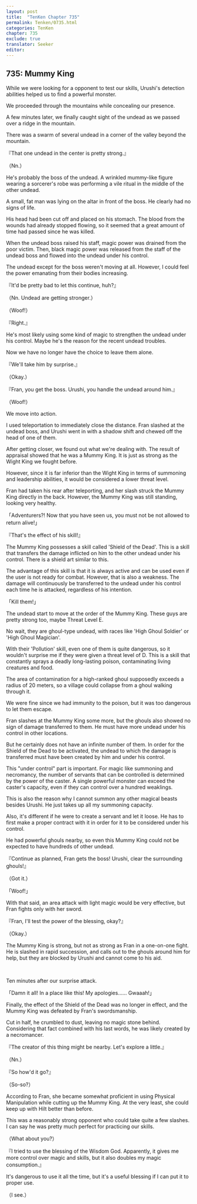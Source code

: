 ```yaml
---
layout: post
title:  "TenKen Chapter 735"
permalink: Tenken/0735.html
categories: TenKen
chapter: 735
exclude: true
translator: Seeker
editor: 
---
```

<h2 id="ch735">735: Mummy King</h2>

While we were looking for a opponent to test our skills, Urushi's detection abilities helped us to find a powerful monster.

We proceeded through the mountains while concealing our presence.

A few minutes later, we finally caught sight of the undead as we passed over a ridge in the mountain.

There was a swarm of several undead in a corner of the valley beyond the mountain.

『That one undead in the center is pretty strong.』

（Nn.）

He's probably the boss of the undead. A wrinkled mummy-like figure wearing a sorcerer's robe was performing a vile ritual in the middle of the other undead.

A small, fat man was lying on the altar in front of the boss. He clearly had no signs of life.

His head had been cut off and placed on his stomach. The blood from the wounds had already stopped flowing, so it seemed that a great amount of time had passed since he was killed.

When the undead boss raised his staff, magic power was drained from the poor victim. Then, black magic power was released from the staff of the undead boss and flowed into the undead under his control.

The undead except for the boss weren't moving at all. However, I could feel the power emanating from their bodies increasing.

『It'd be pretty bad to let this continue, huh?』

（Nn. Undead are getting stronger.）

（Woof!）

『Right.』

He's most likely using some kind of magic to strengthen the undead under his control. Maybe he's the reason for the recent undead troubles.

Now we have no longer have the choice to leave them alone.

『We'll take him by surprise.』

（Okay.）

『Fran, you get the boss. Urushi, you handle the undead around him.』

（Woof!）

We move into action.

I used teleportation to immediately close the distance. Fran slashed at the undead boss, and Urushi went in with a shadow shift and chewed off the head of one of them.

After getting closer, we found out what we're dealing with. The result of appraisal showed that he was a Mummy King. It is just as strong as the Wight King we fought before.

However, since it is far inferior than the Wight King in terms of summoning and leadership abilities, it would be considered a lower threat level.

Fran had taken his rear after teleporting, and her slash struck the Mummy King directly in the back. However, the Mummy King was still standing, looking very healthy.

「Adventurers?! Now that you have seen us, you must not be not allowed to return alive!」

『That's the effect of his skill!』

The Mummy King possesses a skill called 'Shield of the Dead'. This is a skill that transfers the damage inflicted on him to the other undead under his control. There is a shield art similar to this.

The advantage of this skill is that it is always active and can be used even if the user is not ready for combat. However, that is also a weakness. The damage will continuously be transferred to the undead under his control each time he is attacked, regardless of his intention.

「Kill them!」

The undead start to move at the order of the Mummy King. These guys are pretty strong too, maybe Threat Level E.

No wait, they are ghoul-type undead, with races like 'High Ghoul Soldier' or 'High Ghoul Magician'.

With their 'Pollution' skill, even one of them is quite dangerous, so it wouldn't surprise me if they were given a threat level of D. This is a skill that constantly sprays a deadly long-lasting poison, contaminating living creatures and food.

The area of contamination for a high-ranked ghoul supposedly exceeds a radius of 20 meters, so a village could collapse from a ghoul walking through it.

We were fine since we had immunity to the poison, but it was too dangerous to let them escape.

Fran slashes at the Mummy King some more, but the ghouls also showed no sign of damage transferred to them. He must have more undead under his control in other locations.

But he certainly does not have an infinite number of them. In order for the Shield of the Dead to be activated, the undead to which the damage is transferred must have been created by him and under his control.

This "under control" part is important. For magic like summoning and necromancy, the number of servants that can be controlled is determined by the power of the caster. A single powerful monster can exceed the caster's capacity, even if they can control over a hundred weaklings.

This is also the reason why I cannot summon any other magical beasts besides Urushi. He just takes up all my summoning capacity.

Also, it's different if he were to create a servant and let it loose. He has to first make a proper contract with it in order for it to be considered under his control.

He had powerful ghouls nearby, so even this Mummy King could not be expected to have hundreds of other undead.

『Continue as planned, Fran gets the boss! Urushi, clear the surrounding ghouls!』

（Got it.）

「Woof!」

With that said, an area attack with light magic would be very effective, but Fran fights only with her sword.

『Fran, I'll test the power of the blessing, okay?』

（Okay.）

The Mummy King is strong, but not as strong as Fran in a one-on-one fight. He is slashed in rapid succession, and calls out to the ghouls around him for help, but they are blocked by Urushi and cannot come to his aid.

<br>

Ten minutes after our surprise attack.

「Damn it all! In a place like this! My apologies…… Gwaaah!」

Finally, the effect of the Shield of the Dead was no longer in effect, and the Mummy King was defeated by Fran's swordsmanship.

Cut in half, he crumbled to dust, leaving no magic stone behind. Considering that fact combined with his last words, he was likely created by a necromancer.

『The creator of this thing might be nearby. Let's explore a little.』

（Nn.）

『So how'd it go?』

（So-so?）

According to Fran, she became somewhat proficient in using Physical Manipulation while cutting up the Mummy King. At the very least, she could keep up with Hilt better than before.

This was a reasonably strong opponent who could take quite a few slashes. I can say he was pretty much perfect for practicing our skills.

（What about you?）

『I tried to use the blessing of the Wisdom God. Apparently, it gives me more control over magic and skills, but it also doubles my magic consumption.』

It's dangerous to use it all the time, but it's a useful blessing if I can put it to proper use.

（I see.）














